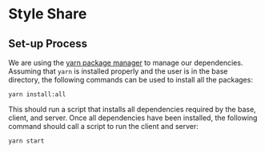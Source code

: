 # Style Share

## Set-up Process

We are using the [yarn package manager](https://yarnpkg.com/) to manage our dependencies. Assuming that ``yarn`` is installed properly and the user is in the base directory, the following commands can be used to install all the packages:
```
yarn install:all
```
This should run a script that installs all dependencies required by the base, client, and server. Once all dependencies have been installed, the following command should call a script to run the client and server:
```
yarn start
```
